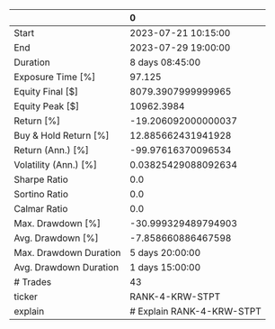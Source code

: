 |                        | 0                         |
|:-----------------------|:--------------------------|
| Start                  | 2023-07-21 10:15:00       |
| End                    | 2023-07-29 19:00:00       |
| Duration               | 8 days 08:45:00           |
| Exposure Time [%]      | 97.125                    |
| Equity Final [$]       | 8079.3907999999965        |
| Equity Peak [$]        | 10962.3984                |
| Return [%]             | -19.206092000000037       |
| Buy & Hold Return [%]  | 12.885662431941928        |
| Return (Ann.) [%]      | -99.97616370096534        |
| Volatility (Ann.) [%]  | 0.03825429088092634       |
| Sharpe Ratio           | 0.0                       |
| Sortino Ratio          | 0.0                       |
| Calmar Ratio           | 0.0                       |
| Max. Drawdown [%]      | -30.999329489794903       |
| Avg. Drawdown [%]      | -7.858660886467598        |
| Max. Drawdown Duration | 5 days 20:00:00           |
| Avg. Drawdown Duration | 1 days 15:00:00           |
| # Trades               | 43                        |
| ticker                 | RANK-4-KRW-STPT           |
| explain                | # Explain RANK-4-KRW-STPT |